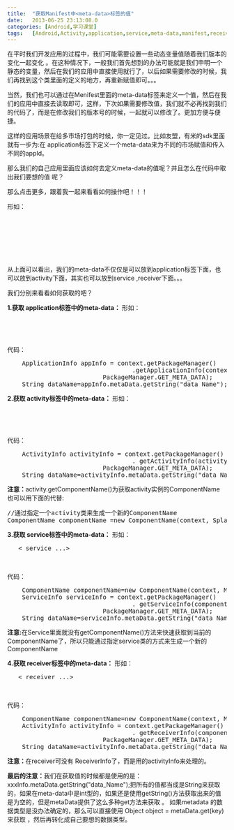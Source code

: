 ```yaml
---
title:	"获取Manifest中<meta-data>标签的值"
date:	2013-06-25 23:13:08.0
categories:	[Android,学习课堂]
tags:	[Android,Activity,application,service,meta-data,manifest,receiver]
---
```


在平时我们开发应用的过程中，我们可能需要设置一些动态变量值随着我们版本的变化一起变化 。在这种情况下，一般我们首先想到的办法可能就是我们申明一个静态的变量，然后在我们的应用中直接使用就行了，以后如果需要修改的时候，我们再找到这个类里面的定义的地方，再重新赋值即可。。。

当然，我们也可以通过在Menifest里面的meta-data标签来定义一个值，然后在我们的应用中直接去读取即可，这样，下次如果需要修改值，我们就不必再找到我们的代码了，而是在修改我们的版本号的时候，一起就可以修改了。更加方便与便捷。

这样的应用场景在给多市场打包的时候，你一定见过。比如友盟，有米的sdk里面就有一步为:在 application标签下定义一个meta-data来为不同的市场赋值和传入不同的appId。

那么我们的自己应用里面应该如何去定义meta-data的值呢？并且怎么在代码中取出我们要想的值 呢？

那么点击更多，跟着我一起来看看如何操作吧！！！
<!--more-->
形如：
<pre lang="xml">
   <application ...>
       <meta-data android:value="12345" android:name="APPID"/>
       <activity ...>
              <meta-data android:name="data_Name" android:value="hello my activity"></meta-data>
       </activity>
   </application>
</pre>

从上面可以看出，我们的meta-data不仅仅是可以放到application标签下面，也可以放到activity下面，其实也可以放到service ,receiver下面。。。

我们分别来看看如何获取的吧？

<strong>1.获取 application标签中的meta-data：</strong>
形如：
<pre lang="xml">
   <application...>
       <meta-data android:value="my_data" android:name="data_Name"/>
   </application>
</pre>
代码：
<pre lang="java">
    ApplicationInfo appInfo = context.getPackageManager()
                                  .getApplicationInfo(context.getPackageName(),
                          PackageManager.GET_META_DATA);
    String dataName=appInfo.metaData.getString("data_Name");
</pre>

<strong>2.获取 activity标签中的meta-data：</strong>
形如：
<pre lang="xml">
   <activity ...>
       <meta-data android:value="my_activity" android:name="data_Name"/>
   </activity>
</pre>
代码：
<pre lang="java">
    ActivityInfo activityInfo = context.getPackageManager()
                                  . getActivityInfo(activity.getComponentName(),
                          PackageManager.GET_META_DATA);
    String dataName=activityInfo.metaData.getString("data_Name");
</pre>
<strong>注意：</strong>activity.getComponentName()为获取activity实例的ComponentName 也可以用下面的代替:
<pre lang="java">
//通过指定一个activity类来生成一个新的ComponentName
ComponentName componentName =new ComponentName(context, SplashActivity.class);
</pre>


<strong>3.获取 service标签中的meta-data：</strong>
形如：
<pre lang="xml">
   < service ...>
       <meta-data android:value="my_service" android:name="data_Name"/>
   </service >
</pre>
代码：
<pre lang="java">
    ComponentName componentName=new ComponentName(context, MyService.class);
    ServiceInfo serviceInfo = context.getPackageManager()
                                  . getServiceInfo(componentName,
                          PackageManager.GET_META_DATA);
    String dataName=serviceInfo.metaData.getString("data_Name");
</pre>
<strong>注意:</strong>在Service里面就没有getComponentName()方法来快速获取到当前的ComponentName了，所以只能通过指定service类的方式来生成一个新的ComponentName

<strong>4.获取 receiver标签中的meta-data：</strong>
形如：
<pre lang="xml">
   < receiver ...>
       <meta-data android:value="my_receiver" android:name="data_Name"/>
   </receiver >
</pre>
代码：
<pre lang="java">
    ComponentName componentName=new ComponentName(context, MyService.class);
    ActivityInfo activityInfo = context.getPackageManager()
                                  . getReceiverInfo(componentName,
                          PackageManager.GET_META_DATA);
    String dataName=activityInfo.metaData.getString("data_Name");
</pre>
<strong>注意：</strong>在receiver可没有 ReceiverInfo了，而是用的activityInfo来处理的。

<strong>最后的注意：</strong>我们在获取值的时候都是使用的是：xxxInfo.metaData.getString("data_Name");把所有的值都当成是String来获取的，如果在meta-data中是int型的，如果还是使用getString()方法获取出来的值是为空的，但是metaData提供了这么多种get方法来获取 。
如果metadata 的数据类型是没办法确定的，那么可以直接使用 Object object = metaData.get(key)来获取 ，然后再转化成自己要想的数据类型。
